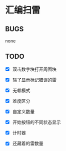 # 汇编扫雷

## BUGS

none

## TODO

- [x] 双击数字块打开周围块
- [x] 输了显示标记错误的雷
- [x] 无赖模式

- [x] 难度区分

- [x] 自定义数量

- [x] 开始按钮的不同状态显示

- [x] 计时器

- [x] 还藏着的雷数量

  